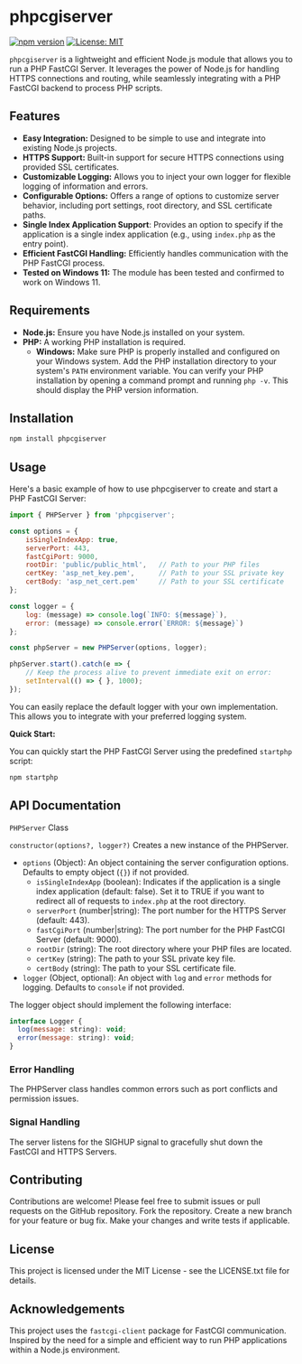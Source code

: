 # phpcgiserver

[![npm version](https://badge.fury.io/js/phpcgiserver.svg)](https://badge.fury.io/js/phpcgiserver)
[![License: MIT](https://img.shields.io/badge/License-MIT-yellow.svg)](https://opensource.org/licenses/MIT)

`phpcgiserver` is a lightweight and efficient Node.js module that allows you to run a PHP FastCGI Server. It leverages the power of Node.js for handling HTTPS connections and routing, while seamlessly integrating with a PHP FastCGI backend to process PHP scripts.

## Features

*   **Easy Integration:** Designed to be simple to use and integrate into existing Node.js projects.
*   **HTTPS Support:** Built-in support for secure HTTPS connections using provided SSL certificates.
*   **Customizable Logging:** Allows you to inject your own logger for flexible logging of information and errors.
*   **Configurable Options:** Offers a range of options to customize server behavior, including port settings, root directory, and SSL certificate paths.
*   **Single Index Application Support**:  Provides an option to specify if the application is a single index application (e.g., using `index.php` as the entry point).
*   **Efficient FastCGI Handling:**  Efficiently handles communication with the PHP FastCGI process.
*   **Tested on Windows 11:** The module has been tested and confirmed to work on Windows 11.

## Requirements

*   **Node.js:** Ensure you have Node.js installed on your system.
*   **PHP:** A working PHP installation is required.
    *   **Windows:**  Make sure PHP is properly installed and configured on your Windows system. Add the PHP installation directory to your system's `PATH` environment variable. You can verify your PHP installation by opening a command prompt and running `php -v`. This should display the PHP version information.

## Installation
```bash
npm install phpcgiserver
```

## Usage
Here's a basic example of how to use phpcgiserver to create and start a PHP FastCGI Server:

```js
import { PHPServer } from 'phpcgiserver';

const options = {
    isSingleIndexApp: true,
    serverPort: 443,
    fastCgiPort: 9000,
    rootDir: 'public/public_html',   // Path to your PHP files
    certKey: 'asp_net_key.pem',      // Path to your SSL private key
    certBody: 'asp_net_cert.pem'     // Path to your SSL certificate
};

const logger = {
    log: (message) => console.log(`INFO: ${message}`),
    error: (message) => console.error(`ERROR: ${message}`)
};

const phpServer = new PHPServer(options, logger);

phpServer.start().catch(e => {
    // Keep the process alive to prevent immediate exit on error:
    setInterval(() => { }, 1000);
});
```
You can easily replace the default logger with your own implementation. This allows you to integrate with your preferred logging system.

**Quick Start:**

You can quickly start the PHP FastCGI Server using the predefined `startphp` script:
```bash
npm startphp
```

## API Documentation
`PHPServer` Class

`constructor(options?, logger?)` Creates a new instance of the PHPServer.

* `options` (Object): An object containing the server configuration options. Defaults to empty object (`{}`) if not provided.
    * `isSingleIndexApp` (boolean): Indicates if the application is a single index application (default: false). Set it to TRUE if you want to redirect all of requests to `index.php` at the root directory.
    * `serverPort` (number|string): The port number for the HTTPS Server (default: 443).
    * `fastCgiPort` (number|string): The port number for the PHP FastCGI Server (default: 9000).
    * `rootDir` (string): The root directory where your PHP files are located.
    * `certKey` (string): The path to your SSL private key file.
    * `certBody` (string): The path to your SSL certificate file.
* `logger` (Object, optional): An object with `log` and `error` methods for logging. Defaults to `console` if not provided.

The logger object should implement the following interface:
```js
interface Logger {
  log(message: string): void;
  error(message: string): void;
}
```

### Error Handling
The PHPServer class handles common errors such as port conflicts and permission issues.

### Signal Handling
The server listens for the SIGHUP signal to gracefully shut down the FastCGI and HTTPS Servers.

## Contributing
Contributions are welcome! Please feel free to submit issues or pull requests on the GitHub repository.
Fork the repository.
Create a new branch for your feature or bug fix.
Make your changes and write tests if applicable.

## License
This project is licensed under the MIT License - see the LICENSE.txt file for details.

## Acknowledgements
This project uses the `fastcgi-client` package for FastCGI communication.
Inspired by the need for a simple and efficient way to run PHP applications within a Node.js environment.
